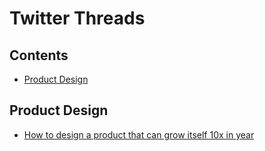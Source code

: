 # Twitter Threads

## Contents 
* [Product Design](#product-design)


## Product Design
* [How to design a product that can grow itself 10x in year](https://twitter.com/mikaelcho/status/1270743622619717632)
